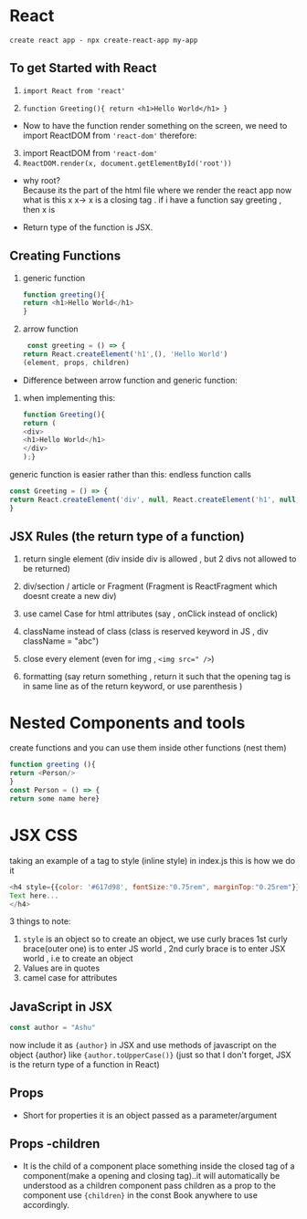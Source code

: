 # React

`create react app - npx create-react-app my-app`

## To get Started with React

1. `import React from 'react'`

2. `function Greeting(){ return <h1>Hello World</h1> }`

- Now to have the function render something on the screen, we need to import ReactDOM from `'react-dom'`
  therefore:

3. import ReactDOM from `'react-dom'`
4. `ReactDOM.render(x, document.getElementById('root'))`

- why root? <br> Because its the part of the html file where we render the react app
  now what is this x
  x-> x is a closing tag . if i have a function say greeting , then x is <Greeting/>

- Return type of the function is JSX.

## Creating Functions

1. generic function
   ```JavaScript
   function greeting(){
   return <h1>Hello World</h1>
   }
   ```
2. arrow function
   ```JavaScript
    const greeting = () => {
   return React.createElement('h1',(), 'Hello World')
   (element, props, children)
   ```

- Difference between arrow function and generic function:

1. when implementing this:
   ```JavaScript
   function Greeting(){
   return (
   <div>
   <h1>Hello World</h1>
   </div>
   );}
   ```

generic function is easier rather than this:
endless function calls

```JavaScript
const Greeting = () => {
return React.createElement('div', null, React.createElement('h1', null, 'Hello World'));
}
```

## JSX Rules (the return type of a function)

1. return single element (div inside div is allowed , but 2 divs not allowed to be returned)

2. div/section / article or Fragment (Fragment is ReactFragment which doesnt create a new div)

3. use camel Case for html attributes (say , onClick instead of onclick)

4. className instead of class (class is reserved keyword in JS , div className = "abc")

5. close every element (even for img , `<img src=" />`)

6. formatting (say return something , return it such that the opening tag is in same line as of the return keyword, or use parenthesis )

# Nested Components and tools

create functions and you can use them inside other functions (nest them)

```JavaScript
function greeting (){
return <Person/>
}
const Person = () => {
return some name here}
```

# JSX CSS

taking an example of a tag to style (inline style) in index.js
this is how we do it

```JavaScript
<h4 style={{color: '#617d98', fontSize:"0.75rem", marginTop:"0.25rem"}}>
Text here...
</h4>
```

3 things to note:

1. `style` is an object so to create an object, we use curly braces
   1st curly brace(outer one) is to enter JS world , 2nd curly brace is to enter JSX world , i.e to create an object
2. Values are in quotes
3. camel case for attributes

## JavaScript in JSX

```JavaScript
const author = "Ashu"
```

now include it as `{author}` in JSX and use methods of javascript on the object {author} like `{author.toUpperCase()}`
(just so that I don't forget, JSX is the return type of a function in React)

## Props

- Short for properties
  it is an object passed as a parameter/argument

## Props -children

- It is the child of a component
  place something inside the closed tag of a component(make a opening and closing tag)..it will automatically be understood as a children component pass children as a prop to the component use `{children}` in the const Book anywhere to use accordingly.
